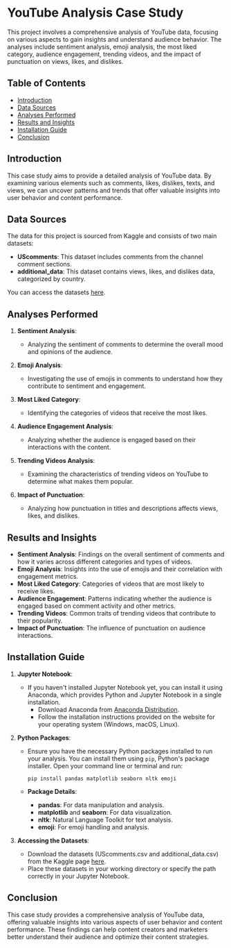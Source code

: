 # YouTube Analysis Case Study

This project involves a comprehensive analysis of YouTube data, focusing on various aspects to gain insights and understand audience behavior. The analyses include sentiment analysis, emoji analysis, the most liked category, audience engagement, trending videos, and the impact of punctuation on views, likes, and dislikes.

## Table of Contents

- [Introduction](#introduction)
- [Data Sources](#data-sources)
- [Analyses Performed](#analyses-performed)
- [Results and Insights](#results-and-insights)
- [Installation Guide](#results-and-insights)
- [Conclusion](#conclusion)

## Introduction

This case study aims to provide a detailed analysis of YouTube data. By examining various elements such as comments, likes, dislikes, texts, and views, we can uncover patterns and trends that offer valuable insights into user behavior and content performance.

## Data Sources

The data for this project is sourced from Kaggle and consists of two main datasets:

- **UScomments**: This dataset includes comments from the channel comment sections.
- **additional_data**: This dataset contains views, likes, and dislikes data, categorized by country.

You can access the datasets [here](https://www.kaggle.com/datasets/shubhamxranjan/youtube-analysis).

## Analyses Performed

1. **Sentiment Analysis**:
   - Analyzing the sentiment of comments to determine the overall mood and opinions of the audience.
   
2. **Emoji Analysis**:
   - Investigating the use of emojis in comments to understand how they contribute to sentiment and engagement.
   
3. **Most Liked Category**:
   - Identifying the categories of videos that receive the most likes.
   
4. **Audience Engagement Analysis**:
   - Analyzing whether the audience is engaged based on their interactions with the content.
   
5. **Trending Videos Analysis**:
   - Examining the characteristics of trending videos on YouTube to determine what makes them popular.
   
6. **Impact of Punctuation**:
   - Analyzing how punctuation in titles and descriptions affects views, likes, and dislikes.

## Results and Insights

- **Sentiment Analysis**: Findings on the overall sentiment of comments and how it varies across different categories and types of videos.
- **Emoji Analysis**: Insights into the use of emojis and their correlation with engagement metrics.
- **Most Liked Category**: Categories of videos that are most likely to receive likes.
- **Audience Engagement**: Patterns indicating whether the audience is engaged based on comment activity and other metrics.
- **Trending Videos**: Common traits of trending videos that contribute to their popularity.
- **Impact of Punctuation**: The influence of punctuation on audience interactions.

## Installation Guide

1. **Jupyter Notebook**:
   - If you haven't installed Jupyter Notebook yet, you can install it using Anaconda, which provides Python and Jupyter Notebook in a single installation.
     - Download Anaconda from [Anaconda Distribution](https://www.anaconda.com/products/distribution).
     - Follow the installation instructions provided on the website for your operating system (Windows, macOS, Linux).

2. **Python Packages**:
   - Ensure you have the necessary Python packages installed to run your analysis. You can install them using `pip`, Python's package installer. Open your command line or terminal and run:
     ```
     pip install pandas matplotlib seaborn nltk emoji
     ```

   - **Package Details**:
     - **pandas**: For data manipulation and analysis.
     - **matplotlib** and **seaborn**: For data visualization.
     - **nltk**: Natural Language Toolkit for text analysis.
     - **emoji**: For emoji handling and analysis.

3. **Accessing the Datasets**:
   - Download the datasets (UScomments.csv and additional_data.csv) from the Kaggle page [here](https://www.kaggle.com/datasets/shubhamxranjan/youtube-analysis).
   - Place these datasets in your working directory or specify the path correctly in your Jupyter Notebook.


## Conclusion

This case study provides a comprehensive analysis of YouTube data, offering valuable insights into various aspects of user behavior and content performance. These findings can help content creators and marketers better understand their audience and optimize their content strategies.
